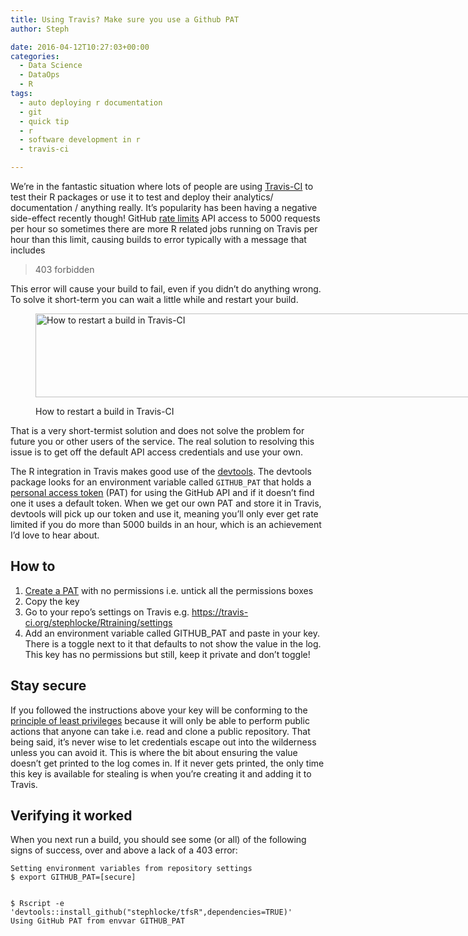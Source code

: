 ```yaml
---
title: Using Travis? Make sure you use a Github PAT
author: Steph

date: 2016-04-12T10:27:03+00:00
categories:
  - Data Science
  - DataOps
  - R
tags:
  - auto deploying r documentation
  - git
  - quick tip
  - r
  - software development in r
  - travis-ci

---
```

We&#8217;re in the fantastic situation where lots of people are using [Travis-CI][1] to test their R packages or use it to test and deploy their analytics/ documentation / anything really. It&#8217;s popularity has been having a negative side-effect recently though! GitHub [rate limits][2] API access to 5000 requests per hour so sometimes there are more R related jobs running on Travis per hour than this limit, causing builds to error typically with a message that includes

> 403 forbidden 

This error will cause your build to fail, even if you didn&#8217;t do anything wrong. To solve it short-term you can wait a little while and restart your build.<figure id="attachment_61598" style="width: 768px" class="wp-caption aligncenter">

<img class="size-medium_large wp-image-61598" src="../img/restartbuilds_hsvpmp.png" alt="How to restart a build in Travis-CI" width="768" height="134" /><figcaption class="wp-caption-text">How to restart a build in Travis-CI</figcaption></figure> 

That is a very short-termist solution and does not solve the problem for future you or other users of the service. The real solution to resolving this issue is to get off the default API access credentials and use your own.

The R integration in Travis makes good use of the [devtools][3]. The devtools package looks for an environment variable called `GITHUB_PAT` that holds a [personal access token][4] (PAT) for using the GitHub API and if it doesn&#8217;t find one it uses a default token. When we get our own PAT and store it in Travis, devtools will pick up our token and use it, meaning you&#8217;ll only ever get rate limited if you do more than 5000 builds in an hour, which is an achievement I&#8217;d love to hear about.
  
<!--more-->

## How to

  1. [Create a PAT][5] with no permissions i.e. untick all the permissions boxes
  2. Copy the key
  3. Go to your repo&#8217;s settings on Travis e.g. https://travis-ci.org/stephlocke/Rtraining/settings
  4. Add an environment variable called GITHUB_PAT and paste in your key. There is a toggle next to it that defaults to not show the value in the log. This key has no permissions but still, keep it private and don&#8217;t toggle!

## Stay secure

If you followed the instructions above your key will be conforming to the [principle of least privileges][6] because it will only be able to perform public actions that anyone can take i.e. read and clone a public repository. That being said, it&#8217;s never wise to let credentials escape out into the wilderness unless you can avoid it. This is where the bit about ensuring the value doesn&#8217;t get printed to the log comes in. If it never gets printed, the only time this key is available for stealing is when you&#8217;re creating it and adding it to Travis.

## Verifying it worked

When you next run a build, you should see some (or all) of the following signs of success, over and above a lack of a 403 error:

    Setting environment variables from repository settings
    $ export GITHUB_PAT=[secure]
    
    
    $ Rscript -e 'devtools::install_github("stephlocke/tfsR",dependencies=TRUE)'
    Using GitHub PAT from envvar GITHUB_PAT

 [1]: https://travis-ci.org/
 [2]: https://developer.github.com/v3/#rate-limiting
 [3]: https://cran.r-project.org/package=devtools
 [4]: https://help.github.com/articles/creating-an-access-token-for-command-line-use/
 [5]: https://github.com/settings/tokens
 [6]: https://en.wikipedia.org/wiki/Principle_of_least_privilege